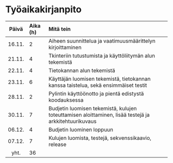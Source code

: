 # Työaikakirjanpito

|Päivä  | Aika (h) | Mitä tein|
| :----:|:-----| :-----|
|16.11.  | 2	   | Aiheen suunnittelua ja vaatimuusmäärittelyn kirjoittaminen|
|21.11.  | 4	   | Tkinteriin tutustumista ja käyttöliitymän alun tekemistä|
|22.11.  | 4	   | Tietokannan alun tekemistä|
|23.11.  | 6	   | Käyttäjän luomisen tekemistä, tietokannan kanssa taistelua, sekä ensimmäiset testit|
|28.11.  | 2	   | Pylintin käyttöönotto ja pientä edistystä koodauksessa|
|30.11.  | 7	   | Budjetin luomisen tekemistä, kulujen toteuttamisen aloittaminen, lisää testejä ja arkkitehtuurikuvaus|
|06.12.  | 4	   | Budjetin luominen loppuun|
|07.12.  | 7	   | Kulujen luomista, testejä, sekvenssikaavio, release|
|yht.  | 36	   | |